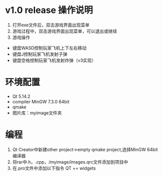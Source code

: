 # v1.0 release 操作说明
1. 打开exe文件后，双击游戏界面出现菜单
2. 游戏过程中，双击游戏界面出现菜单，可以退出或继续
3. 游戏操作
- 键盘WASD控制玩家飞机上下左右移动
- 键盘J控制玩家飞机发射子弹
- 键盘空格控制玩家飞机发射炸弹（v3实现）
# 环境配置
- Qt 5.14.2
- compiler MinGW 7.3.0 64bit
- qmake
- 图片库：myimage文件夹
# 编程
1. Qt Creator中新建other project->empty qmake project,选择MinGW 64bit编译器
2. 将rar中.h，.cpp，/myimage/images.qrc文件添加到项目中
3. 在.pro文件中添加以下指令
    QT += widgets
